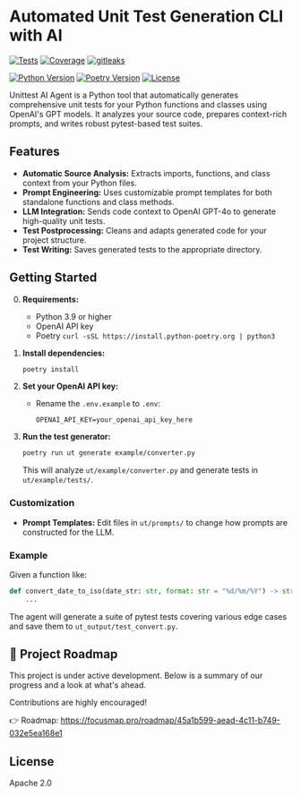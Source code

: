 # Automated Unit Test Generation CLI with AI

[![Tests](https://github.com/herchila/unittest-ai-agent/actions/workflows/test.yml/badge.svg)](https://github.com/herchila/unittest-ai-agent/actions/workflows/test.yml)
[![Coverage](https://github.com/herchila/unittest-ai-agent/actions/workflows/coverage.yml/badge.svg)](https://github.com/herchila/unittest-ai-agent/actions/workflows/coverage.yml)
[![gitleaks](https://github.com/herchila/unittest-ai-agent/actions/workflows/gitleaks.yml/badge.svg)](https://github.com/herchila/unittest-ai-agent/actions/workflows/gitleaks.yml)

[![Python Version](https://img.shields.io/badge/python-3.9%2B-blue.svg)](https://www.python.org/downloads/release/python-390/)
[![Poetry Version](https://img.shields.io/badge/poetry-2.1.3%2B-blue.svg)](https://python-poetry.org/)
[![License](https://img.shields.io/badge/License-Apache%202.0-blue.svg)](https://opensource.org/licenses/Apache-2.0)

Unittest AI Agent is a Python tool that automatically generates comprehensive unit tests for your Python functions and classes using OpenAI's GPT models. It analyzes your source code, prepares context-rich prompts, and writes robust pytest-based test suites.

## Features

- **Automatic Source Analysis:** Extracts imports, functions, and class context from your Python files.
- **Prompt Engineering:** Uses customizable prompt templates for both standalone functions and class methods.
- **LLM Integration:** Sends code context to OpenAI GPT-4o to generate high-quality unit tests.
- **Test Postprocessing:** Cleans and adapts generated code for your project structure.
- **Test Writing:** Saves generated tests to the appropriate directory.

## Getting Started

0. **Requirements:**
   - Python 3.9 or higher
   - OpenAI API key
   - Poetry `curl -sSL https://install.python-poetry.org | python3`

1. **Install dependencies:**
   ```sh
   poetry install
   ```

2. **Set your OpenAI API key:**
   - Rename the `.env.example` to `.env`:
     ```
     OPENAI_API_KEY=your_openai_api_key_here
     ```

3. **Run the test generator:**
   ```sh
   poetry run ut generate example/converter.py
   ```

   This will analyze `ut/example/converter.py` and generate tests in `ut/example/tests/`.

### Customization

- **Prompt Templates:** Edit files in `ut/prompts/` to change how prompts are constructed for the LLM.

### Example

Given a function like:

```python
def convert_date_to_iso(date_str: str, format: str = "%d/%m/%Y") -> str:
    ...
```

The agent will generate a suite of pytest tests covering various edge cases and save them to `ut_output/test_convert.py`.


## 🚀 Project Roadmap
This project is under active development. Below is a summary of our progress and a look at what's ahead.

Contributions are highly encouraged!

👉 Roadmap: https://focusmap.pro/roadmap/45a1b599-aead-4c11-b749-032e5ea168e1

## License

Apache 2.0

